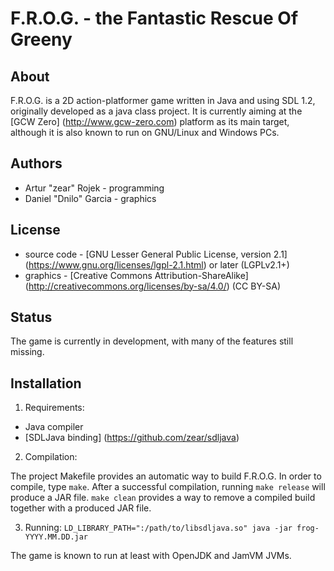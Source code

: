 F.R.O.G. - the Fantastic Rescue Of Greeny
=========================================

About
-----
F.R.O.G. is a 2D action-platformer game written in Java and using SDL 1.2, originally developed as a java class project.
It is currently aiming at the [GCW Zero] (http://www.gcw-zero.com) platform as its main target, although it is also known to run on GNU/Linux and Windows PCs.

Authors
-------
* Artur "zear" Rojek	- programming
* Daniel "Dnilo" Garcia	- graphics

License
-------
* source code	- [GNU Lesser General Public License, version 2.1] (https://www.gnu.org/licenses/lgpl-2.1.html) or later (LGPLv2.1+)
* graphics	- [Creative Commons Attribution-ShareAlike] (http://creativecommons.org/licenses/by-sa/4.0/) (CC BY-SA)

Status
------
The game is currently in development, with many of the features still missing.

Installation
------------

1. Requirements:
  * Java compiler
  * [SDLJava binding] (https://github.com/zear/sdljava)

2. Compilation:

The project Makefile provides an automatic way to build F.R.O.G.
In order to compile, type `make`.
After a successful compilation, running `make release` will produce a JAR file.
`make clean` provides a way to remove a compiled build together with a produced JAR file.

3. Running:
`LD_LIBRARY_PATH=":/path/to/libsdljava.so" java -jar frog-YYYY.MM.DD.jar`

The game is known to run at least with OpenJDK and JamVM JVMs.
